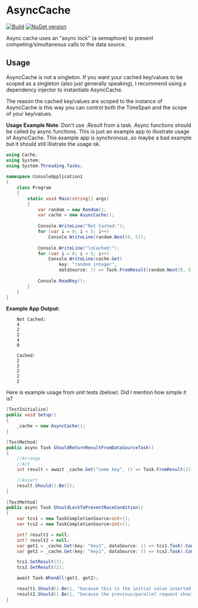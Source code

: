 # AsyncCache
[![Build](http://stewiebuild.cloudapp.net:8080/app/rest/builds/buildType:AsyncCache_Build/statusIcon.svg)](http://stewiebuild.cloudapp.net:8080/project.html?projectId=AsyncCache&tab=projectOverview)
[![NuGet version](https://badge.fury.io/nu/AsyncCache.svg)](https://badge.fury.io/nu/AsyncCache)

Async cache uses an "async lock" (a semaphore) to prevent competing/simultaneous calls to the data source.

## Usage
AsyncCache is not a singleton. If you want your cached key/values to be scoped as a singleton (also just generally speaking), I recommend using a dependency injector to instantiate AsyncCache.

The reason the cached key/values are scoped to the instance of AsyncCache is this way you can control both the TimeSpan and the scope of your key/values.

**Usage Example Note**: Don't use *.Result* from a task. Async functions should be called by async functions. This is just an example app to illustrate usage of AsyncCache. This example app is synchronous..so maybe a bad example but it should still illistrate the usage ok.

```csharp
using Cache;
using System;
using System.Threading.Tasks;
        
namespace ConsoleApplication1
{
    class Program
    {
        static void Main(string[] args)
        {
            var random = new Random();
            var cache = new AsyncCache();
        
            Console.WriteLine("Not Cached:");
            for (var i = 0; i < 5; i++)
                Console.WriteLine(random.Next(0, 5));
        
            Console.WriteLine("\nCached:");
            for (var i = 0; i < 5; i++)
                Console.WriteLine(cache.Get(
                    key: "random integer",
                    dataSource: () => Task.FromResult(random.Next(0, 5))).Result);
        
            Console.ReadKey();
        }
    }
}
```

**Example App Output:**

        Not Cached:
        4
        2
        2
        4
        0
        
        Cached:
        2
        2
        2
        2
        2

Here is example usage from unit tests (below). Did I mention how simple it is?

```csharp
[TestInitialize]
public void Setup()
{
    _cache = new AsyncCache();
}

[TestMethod]
public async Task ShouldReturnResultFromDataSourceTask()
{
    //Arrange
    //Act
    int result = await _cache.Get("some key", () => Task.FromResult(2));

    //Assert
    result.Should().Be(2);
}
        
[TestMethod]
public async Task ShouldLockToPreventRaceCondition()
{
    var tcs1 = new TaskCompletionSource<int>();
    var tcs2 = new TaskCompletionSource<int>();

    int? result1 = null;
    int? result2 = null;
    var get1 = _cache.Get(key: "key1", dataSource: () => tcs1.Task).ContinueWith(t => result1 = t.Result);
    var get2 = _cache.Get(key: "key1", dataSource: () => tcs2.Task).ContinueWith(t => result2 = t.Result);

    tcs1.SetResult(1);
    tcs2.SetResult(2);

    await Task.WhenAll(get1, get2);

    result1.Should().Be(1, "because this is the initial value inserted into the cache.");
    result2.Should().Be(1, "because the previous/parallel request should've already inserted 1");
}
```